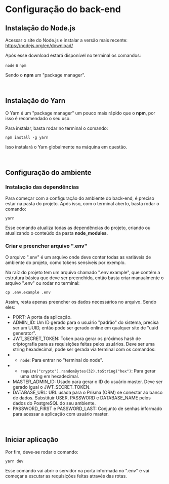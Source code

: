 # Configuração do back-end

## Instalação do <strong>Node.js</strong>

Acessar o site do Node.js e instalar a versão mais recente:
<br/>
https://nodejs.org/en/download/

Após esse download estará disponível no terminal os comandos:

<code>node</code> e <code>npm</code>

Sendo o <strong>npm</strong> um "package manager".

<br/>

## Instalação do <strong>Yarn</strong>

O Yarn é um "package manager" um pouco mais rápido que o <strong>npm</strong>, por isso é recomendado o seu uso.

Para instalar, basta rodar no terminal o comando:

<code>npm install -g yarn</code>

Isso instalará o Yarn globalmente na máquina em questão.

<br/>

## Configuração do ambiente

### <strong>Instalação das dependências</strong>

Para começar com a configuração do ambiente do back-end, é preciso estar na pasta do projeto. Após isso, com o terminal aberto, basta rodar o comando:

<code>yarn</code>

Esse comando atualiza todas as dependências do projeto, criando ou atualizando o conteúdo da pasta <strong>node_modules</strong>.

### <strong>Criar e preencher arquivo ".env"</strong>

O arquivo ".env" é um arquivo onde deve conter todas as variáveis de ambiente do projeto, como tokens sensíveis por exemplo.

Na raíz do projeto tem um arquivo chamado ".env.example", que contém a estrutura básica que deve ser preenchido, então basta criar manualmente o arquivo ".env" ou rodar no terminal:

<code>cp .env.example .env</code>

Assim, resta apenas preencher os dados necessários no arquivo. Sendo eles:

- PORT: A porta da aplicação.
- ADMIN_ID: Um ID gerado para o usuário "padrão" do sistema, precisa ser um UUID, então pode ser gerado online em qualquer site de "uuid generator".
- JWT_SECRET_TOKEN: Token para gerar os próximos hash de criptografia para as requisições feitas pelos usuários. Deve ser uma string hexadecimal, pode ser gerada via terminal com os comandos:
- - <code>node</code>: Para entrar no "terminal do node".
- - <code>require("crypto").randomBytes(32).toString("hex")</code>: Para gerar uma string em hexadecimal.
- MASTER_ADMIN_ID: Usado para gerar o ID do usuário master. Deve ser gerado igual o JWT_SECRET_TOKEN.
- DATABASE_URL: URL usada para o Prisma (ORM) se conectar ao banco de dados. Substituir USER, PASSWORD e DATABASE_NAME pelos dados do PostgreSQL do seu ambiente.
- PASSWORD_FIRST e PASSWORD_LAST: Conjunto de senhas informado para acessar a aplicação com usuário master.

<br/>

## Iniciar aplicação

Por fim, deve-se rodar o comando:

<code>yarn dev</code>

Esse comando vai abrir o servidor na porta informada no ".env" e vai começar a escutar as requisições feitas através das rotas.
